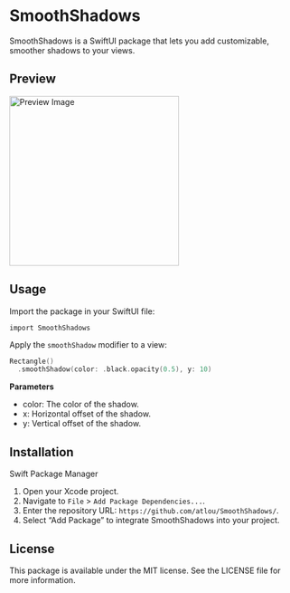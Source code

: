 # SmoothShadows

SmoothShadows is a SwiftUI package that lets you add customizable, smoother shadows to your views.

## Preview

<img src="https://github.com/user-attachments/assets/c053acdf-ce23-48c8-8af8-cc8150c208be" alt="Preview Image" height="300">

## Usage

Import the package in your SwiftUI file:
```
import SmoothShadows
```

Apply the `smoothShadow` modifier to a view:
```swift
Rectangle()
  .smoothShadow(color: .black.opacity(0.5), y: 10)
```

**Parameters**
- color: The color of the shadow.
- x: Horizontal offset of the shadow.
- y: Vertical offset of the shadow.

## Installation

Swift Package Manager

1.	Open your Xcode project.
2.	Navigate to `File` > `Add Package Dependencies...`.
3.	Enter the repository URL: `https://github.com/atlou/SmoothShadows/`.
4.	Select “Add Package” to integrate SmoothShadows into your project.

## License

This package is available under the MIT license. See the LICENSE file for more information.
